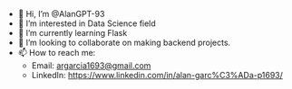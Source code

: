 - 👋 Hi, I’m @AlanGPT-93
- 👀 I’m interested in Data Science field
- 🌱 I’m currently learning Flask
- 💞️ I’m looking to collaborate on making backend projects.
- 📫 How to reach me:
    - Email: argarcia1693@gmail.com
    - LinkedIn: https://www.linkedin.com/in/alan-garc%C3%ADa-p1693/ 

<!---
AlanGPT-93/AlanGPT-93 is a ✨ special ✨ repository because its `README.md` (this file) appears on your GitHub profile.
You can click the Preview link to take a look at your changes.
--->
